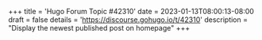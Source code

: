 +++
title = 'Hugo Forum Topic #42310'
date = 2023-01-13T08:00:13-08:00
draft = false
details = 'https://discourse.gohugo.io/t/42310'
description = "Display the newest published post on homepage"
+++
